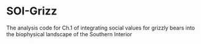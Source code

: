 # SOI-Grizz
The analysis code for Ch.1 of integrating social values for grizzly bears into the biophysical landscape of the Southern Interior
